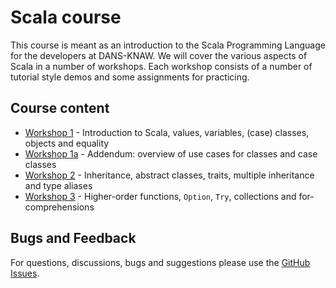 Scala course
============

This course is meant as an introduction to the Scala Programming Language for the developers at DANS-KNAW. 
We will cover the various aspects of Scala in a number of workshops. Each workshop consists of a number of 
tutorial style demos and some assignments for practicing.


Course content
--------------

* [Workshop 1](workshop1) - Introduction to Scala, values, variables, (case) classes, objects and equality
* [Workshop 1a](workshop1a) - Addendum: overview of use cases for classes and case classes
* [Workshop 2](workshop2) - Inheritance, abstract classes, traits, multiple inheritance and type aliases
* [Workshop 3](workshop3) - Higher-order functions, `Option`, `Try`, collections and for-comprehensions


Bugs and Feedback
-----------------

For questions, discussions, bugs and suggestions please use the [GitHub Issues](https://github.com/DANS-KNAW/course-scala/issues).
